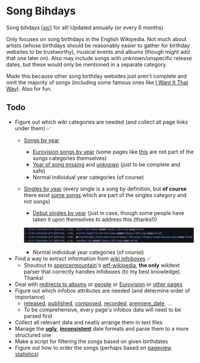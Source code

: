 # Song Bihdays
Song bihdays [[_sic_]](https://en.wikipedia.org/wiki/Sic) for all! Updated annually (or every 6 months).

Only focuses on song birthdays in the English Wikipedia. Not much about artists (whose birthdays should be reasonably easier to gather for birthday websites to be trustworthy), musical events and albums (though might add that one later on). Also may include songs with unknown/unspecific release dates, but these would only be mentioned in a separate category.

Made this because other song birthday websites just aren't complete and omit the majority of songs (including some famous ones like [I Want It That Way](https://en.wikipedia.org/wiki/I_Want_It_That_Way)). Also for fun.

## Todo
* Figure out which wiki categories are needed (and collect all page links under them) ✅
  * [Songs by year](https://en.wikipedia.org/wiki/Category:Songs_by_year)
    * [Eurovision songs by year](https://en.wikipedia.org/wiki/Category:Eurovision_songs_by_year) (some pages like [this](https://en.wikipedia.org/w/index.php?title=What_Love_Is_(song)&oldid=1164588474) are not part of the songs categories themselves)
    * [Year of song missing](https://en.wikipedia.org/wiki/Category:Year_of_song_missing) and [unknown](https://en.wikipedia.org/wiki/Category:Year_of_song_unknown) (just to be complete and safe)
    * Normal individual year categories (of course)
  * [Singles by year](https://en.wikipedia.org/wiki/Category:Singles_by_year) (every single is a song by definition, but **of course** there exist [some songs](https://en.wikipedia.org/w/index.php?title=B_Boy_Baby&oldid=1252921732) which are part of the singles category and not songs)
    * [Debut singles by year](https://en.wikipedia.org/wiki/Category:Debut_singles_by_year) (just in case, though some people have taken it upon themselves to address this (thanks!))
  
    ![Richhoncho contribs](https://github.com/Song-Bihdays/song-bihdays.github.io/blob/main/images/Richhoncho%20contribs.jpg?raw=true)
    * Normal individual year categories (of course)
* Find a way to extract information from [wiki infoboxes](https://en.wikipedia.org/wiki/Help:Infobox) ✅
  * Shoutout to [spencermountain](https://github.com/spencermountain)'s [wtf-wikipedia](https://github.com/spencermountain/wtf_wikipedia), **the only** wikitext parser that correctly handles infoboxes (to my best knowledge). Thanks!
* Deal with [redirects to albums](https://en.wikipedia.org/w/index.php?title=Via_Dolorosa_(song)&oldid=1197232866) or [people](https://en.wikipedia.org/w/index.php?title=N-N-Nineteen_Not_Out&oldid=1257022163) or [Eurovision](https://en.wikipedia.org/w/index.php?title=Cliche_Love_Song&oldid=1075394663) or [other pages](https://en.wikipedia.org/w/index.php?title=Welcome_to_LazyTown&oldid=1206159027)
* Figure out which infobox attributes are needed (and determine order of importance)
  * [released](https://en.wikipedia.org/w/index.php?title=Die_with_a_Smile&oldid=1262437254), [published](https://en.wikipedia.org/w/index.php?title=Ekla_Chalo_Re&oldid=1249194214), [composed](https://en.wikipedia.org/w/index.php?title=Allerseelen_(Strauss)&oldid=1252214203), [recorded](https://en.wikipedia.org/w/index.php?title=Nobody_(1905_song)&oldid=1255091399), [premiere_date](https://en.wikipedia.org/w/index.php?title=Höstkväll&oldid=1213944779), ...
  * To be comprehensive, every page's infobox data will need to be parsed first
* Collect all relevant data and neatly arrange them in text files
* Manage the [**ugly**](https://en.wikipedia.org/w/index.php?title=Big_Joe_Mufferaw_(song)&oldid=1238351909), [**inconsistent**](https://en.wikipedia.org/w/index.php?title=After_All_(David_Bowie_song)&oldid=1225355888) date formats and parse them to a more structured one
* Make a script for filtering the songs based on given birthdates
* Figure out how to order the songs (perhaps based on [pageview statistics](https://en.wikipedia.org/wiki/Wikipedia:Pageview_statistics))
